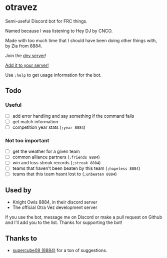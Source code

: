 # otravez

Semi-useful Discord bot for FRC things.

Named because I was listening to Hey DJ by CNCO.

Made with too much time that I should have been doing other things with, by Zia
from 8884.

Join the [dev server](https://discord.gg/Teu86pw6r4)!

[Add it to your server!](https://discord.com/oauth2/authorize?client_id=1414072357445697576&permissions=580851377228864&integration_type=0&scope=bot)

Use `;help` to get usage information for the bot.

## Todo

### Useful
- [ ] add error handling and say something if the command fails
- [ ] get match information
- [ ] competition year stats (`;year 8884`)

### Not too important
- [ ] get the weather for a given team
- [ ] common alliance partners (`;friends 8884`)
- [ ] win and loss streak records (`;streak 8884`)
- [ ] teams that haven't been beaten by this team (`;hopeless 8884`)
- [ ] teams that this team hasnt lost to (`;unbeaten 8884`)

## Used by

- Knight Owls 8884, in their discord server
- The official Otra Vez development server

If you use the bot, message me on Discord or make a pull request on Github and
I'll add you to the list. Thanks for supporting the bot!

## Thanks to

- [supercube08 (8884)](https://github.com/supercube08) for a ton of suggestions.

